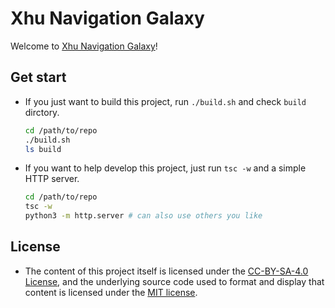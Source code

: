 # Xhu Navigation Galaxy

Welcome to [Xhu Navigation Galaxy](https://inde.xhustudio.eu.org/)!

## Get start

- If you just want to build this project, run `./build.sh` and check `build` dirctory.

  ```bash
  cd /path/to/repo
  ./build.sh
  ls build
  ```

- If you want to help develop this project, just run `tsc -w` and a simple HTTP server.

  ```bash
  cd /path/to/repo
  tsc -w
  python3 -m http.server # can also use others you like
  ```

## License

- The content of this project itself is licensed under the [CC-BY-SA-4.0 License](./LICENSE.CC.md), and the underlying source code used to format and display that content is licensed under the [MIT license](./LICENSE.MIT.md).
